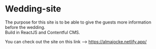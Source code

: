 # Wedding-site

The purpose for this site is to be able to give the guests more information before the wedding.  
Build in ReactJS and Contentful CMS. 

You can check out the site on this link --> https://almajocke.netlify.app/
